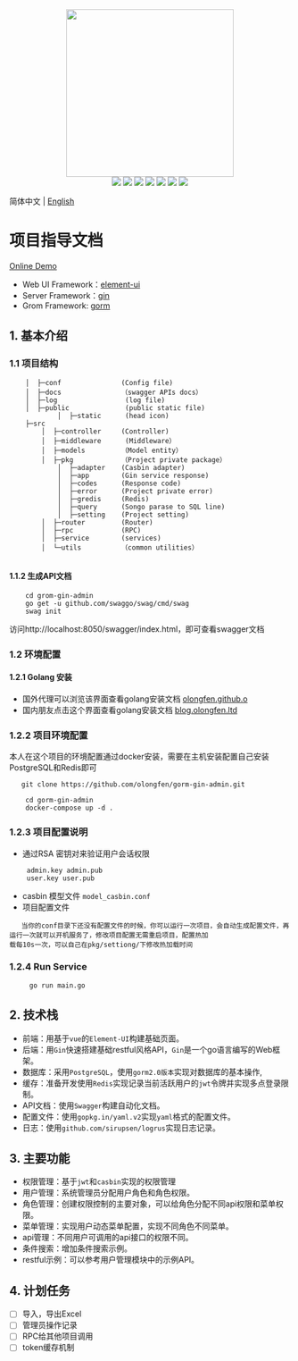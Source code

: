﻿﻿
<div align=center>
<img src="https://github.com/olongfen/gorm-gin-admin/blob/master/docs/go.jpeg" width=300" height="300" />
</div>
<div align=center>
<img src="https://img.shields.io/badge/golang-1.14-blue"/>
<img src="https://img.shields.io/badge/gin-1.6.3-lightBlue"/>
<img src="https://img.shields.io/badge/vue-2.6.10-brightgreen"/>
<img src="https://img.shields.io/badge/element--ui-2.12.0-green"/>
<img src="https://img.shields.io/badge/gorm-1.20.0-red"/>
<img src="https://img.shields.io/badge/casbin-2.11.2-yellow"/>
<img src="https://img.shields.io/badge/redis-6.15.9-lightGree"/>
</div>

简体中文 | [English](./README.md)

# 项目指导文档
[Online Demo](http://39.98.44.155:80)
- Web UI Framework：[element-ui](https://github.com/ElemeFE/element)  
- Server Framework：[gin](https://github.com/gin-gonic/gin) 
- Grom Framework: [gorm](https://github.com/go-gorm/gorm)
## 1. 基本介绍
### 1.1 项目结构
```
    │  ├─conf               (Config file)
    │  ├─docs  	            （swagger APIs docs）
    │  ├─log                 (log file)
    │  ├─public              (public static file)
            │  ├─static      (head icon)
    ├─src
        │  ├─controller     (Controller)
        │  ├─middleware      (Middleware）
        │  ├─models         （Model entity）
        │  ├─pkg            （Project private package）
            │  ├─adapter    (Casbin adapter)
            │  ├─app        (Gin service response) 
            │  ├─codes      (Response code)
            │  ├─error      (Project private error)
            │  ├─gredis     (Redis)
            │  ├─query      (Songo parase to SQL line)
            │  ├─setting    (Project setting)
        │  ├─router         (Router)
        │  ├─rpc            (RPC)
        │  ├─service        (services)
        │  └─utils	        （common utilities）
    
```
#### 1.1.2 生成API文档
```
    cd grom-gin-admin
    go get -u github.com/swaggo/swag/cmd/swag
    swag init
```
访问http://localhost:8050/swagger/index.html，即可查看swagger文档

### 1.2 环境配置
#### 1.2.1 Golang 安装
- 国外代理可以浏览该界面查看golang安装文档  [olongfen.github.o](https://olongfen.github.io/#/note/fedora%E8%A3%85%E6%9C%BA%E5%90%8E%E7%8E%AF%E5%A2%83%E9%85%8D%E7%BD%AE?id=%e5%ae%89%e8%a3%85golang)
- 国内朋友点击这个界面查看golang安装文档 [blog.olongfen.ltd](http://blog.olongfen.ltd:9001/#/note/fedora%E8%A3%85%E6%9C%BA%E5%90%8E%E7%8E%AF%E5%A2%83%E9%85%8D%E7%BD%AE?id=%E5%AE%89%E8%A3%85golang)

### 1.2.2 项目环境配置
本人在这个项目的环境配置通过docker安装，需要在主机安装配置自己安装PostgreSQL和Redis即可
``` 
   git clone https://github.com/olongfen/gorm-gin-admin.git
```
```
    cd gorm-gin-admin
    docker-compose up -d .
```

### 1.2.3 项目配置说明

- 通过RSA 密钥对来验证用户会话权限
   ```
    admin.key admin.pub
    user.key user.pub
   ```
- casbin 模型文件
  ```model_casbin.conf``` 
- 项目配置文件 
    
 ``` 
    当你的conf目录下还没有配置文件的时候，你可以运行一次项目，会自动生成配置文件，再运行一次就可以开机服务了，修改项目配置无需重启项目，配置热加
载每10s一次，可以自己在pkg/settiong/下修改热加载时间   
  ```  

### 1.2.4 Run Service
``` 
     go run main.go
```

## 2. 技术栈

- 前端：用基于`vue`的`Element-UI`构建基础页面。
- 后端：用`Gin`快速搭建基础restful风格API，`Gin`是一个go语言编写的Web框架。
- 数据库：采用`PostgreSQL`，使用`gorm2.0版本`实现对数据库的基本操作,
- 缓存：准备开发使用`Redis`实现记录当前活跃用户的`jwt`令牌并实现多点登录限制。
- API文档：使用`Swagger`构建自动化文档。
- 配置文件：使用`gopkg.in/yaml.v2`实现`yaml`格式的配置文件。
- 日志：使用`github.com/sirupsen/logrus`实现日志记录。

## 3. 主要功能
- 权限管理：基于`jwt`和`casbin`实现的权限管理 
- 用户管理：系统管理员分配用户角色和角色权限。
- 角色管理：创建权限控制的主要对象，可以给角色分配不同api权限和菜单权限。
- 菜单管理：实现用户动态菜单配置，实现不同角色不同菜单。
- api管理：不同用户可调用的api接口的权限不同。
- 条件搜索：增加条件搜索示例。
- restful示例：可以参考用户管理模块中的示例API。 

## 4. 计划任务

- [ ] 导入，导出Excel
- [ ] 管理员操作记录
- [ ] RPC给其他项目调用 
- [ ] token缓存机制
